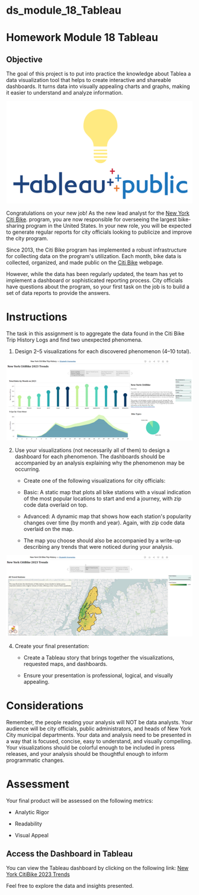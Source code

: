 # ds_module_18_Tableau
Homework Module 18 Tableau
=========
Objective
----
The goal of this project is to put into practice the knowledge about Tablea a data visualization tool that helps to create interactive and shareable dashboards. It turns data into visually appealing charts and graphs, making it easier to understand and analyze information. 

![alt text](./Images/taleau.PNG)

Congratulations on your new job! As the new lead analyst for the [New York Citi Bike](https://en.wikipedia.org/wiki/Citi_Bike). program, you are now responsible for overseeing the largest bike-sharing program in the United States. In your new role, you will be expected to generate regular reports for city officials looking to publicize and improve the city program.

Since 2013, the Citi Bike program has implemented a robust infrastructure for collecting data on the program's utilization. Each month, bike data is collected, organized, and made public on the [Citi Bike](https://citibikenyc.com/system-data) webpage.

However, while the data has been regularly updated, the team has yet to implement a dashboard or sophisticated reporting process. City officials have questions about the program, so your first task on the job is to build a set of data reports to provide the answers.

Instructions
===
The task in this assignment is to aggregate the data found in the Citi Bike Trip History Logs and find two unexpected phenomena.

1. Design 2–5 visualizations for each discovered phenomenon (4–10 total).

![alt text](./Images/Exploring_Rides.PNG)

2. Use your visualizations (not necessarily all of them) to design a dashboard for each phenomenon. The dashboards should be accompanied by an analysis explaining why the phenomenon may be occurring.

    - Create one of the following visualizations for city officials:

    - Basic: A static map that plots all bike stations with a visual indication of the most popular locations to start and end a journey, with zip code data overlaid on top.

    - Advanced: A dynamic map that shows how each station's popularity changes over time (by month and year). Again, with zip code data overlaid on the map.

    - The map you choose should also be accompanied by a write-up describing any trends that were noticed during your analysis.

![alt text](./Images/Station_Travel_Counts_Map.PNG)

4. Create your final presentation:

    - Create a Tableau story that brings together the visualizations, requested maps, and dashboards.

    - Ensure your presentation is professional, logical, and visually appealing.

Considerations
===
Remember, the people reading your analysis will NOT be data analysts. Your audience will be city officials, public administrators, and heads of New York City municipal departments. Your data and analysis need to be presented in a way that is focused, concise, easy to understand, and visually compelling. Your visualizations should be colorful enough to be included in press releases, and your analysis should be thoughtful enough to inform programmatic changes.

Assessment
===
Your final product will be assessed on the following metrics:

- Analytic Rigor

- Readability

- Visual Appeal


Access the Dashboard in Tableau
---
You can view the Tableau dashboard by clicking on the following link: 
[New York CitiBike 2023 Trends](https://public.tableau.com/app/profile/elizabeth.viramontes/viz/NewYorkCitiBikeTripHistory/Story1)

Feel free to explore the data and insights presented.